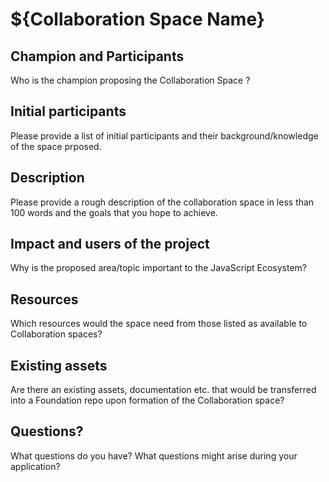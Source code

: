 # ${Collaboration Space Name}

## Champion and Participants

Who is the champion proposing the Collaboration Space ?

## Initial participants

Please provide a list of initial participants and their
background/knowledge of the space prposed.

## Description

Please provide a rough description of the collaboration space in less
than 100 words and the goals that you hope to achieve.

## Impact and users of the project

Why is the proposed area/topic important to the JavaScript Ecosystem?

## Resources

Which resources would the space need from those listed as available to
Collaboration spaces?

## Existing assets

Are there an existing assets, documentation etc. that would be transferred into 
a Foundation repo upon formation of the Collaboration space?

## Questions?

What questions do you have? What questions might arise during your application?
